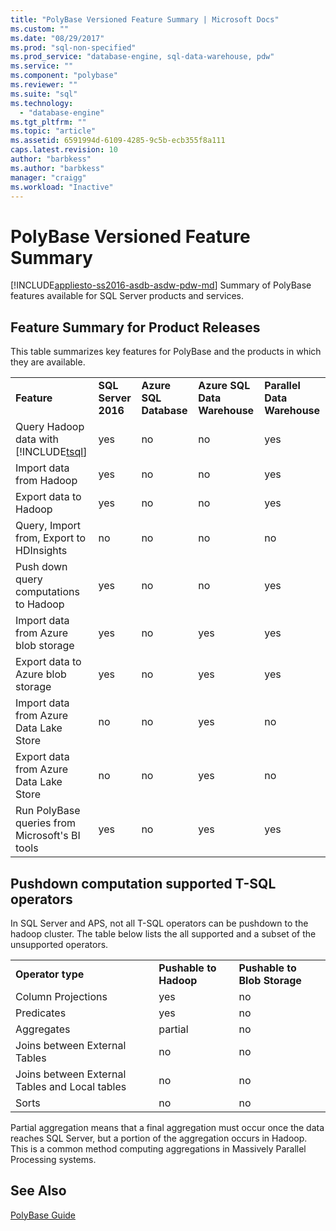 ```yaml
---
title: "PolyBase Versioned Feature Summary | Microsoft Docs"
ms.custom: ""
ms.date: "08/29/2017"
ms.prod: "sql-non-specified"
ms.prod_service: "database-engine, sql-data-warehouse, pdw"
ms.service: ""
ms.component: "polybase"
ms.reviewer: ""
ms.suite: "sql"
ms.technology: 
  - "database-engine"
ms.tgt_pltfrm: ""
ms.topic: "article"
ms.assetid: 6591994d-6109-4285-9c5b-ecb355f8a111
caps.latest.revision: 10
author: "barbkess"
ms.author: "barbkess"
manager: "craigg"
ms.workload: "Inactive"
---
```

# PolyBase Versioned Feature Summary
[!INCLUDE[appliesto-ss2016-asdb-asdw-pdw-md](../../includes/tsql-appliesto-ss2016-all-md.md)]
Summary of PolyBase features available for SQL Server products and services.  
  
## Feature Summary for Product Releases  
 This table summarizes key features for PolyBase and the products in which they are available.  
  
||||||
|-|-|-|-|-|   
|**Feature**|**SQL Server 2016**|**Azure SQL Database**|**Azure SQL Data Warehouse**|**Parallel Data Warehouse**| 
|Query Hadoop data with [!INCLUDE[tsql](../../includes/tsql-md.md)]|yes|no|no|yes|
|Import data from Hadoop|yes|no|no|yes|
|Export data to Hadoop  |yes|no|no| yes|
|Query, Import from, Export to HDInsights |no|no|no|no
|Push down query computations to Hadoop|yes|no|no|yes|  
|Import data from Azure blob storage|yes|no|yes|yes| 
|Export data to Azure blob storage|yes|no|yes|yes|  
|Import data from Azure Data Lake Store|no|no|yes|no|    
|Export data from Azure Data Lake Store|no|no|yes|no|
|Run PolyBase queries from Microsoft's BI tools|yes|no|yes|yes|   


## Pushdown computation supported T-SQL operators
In SQL Server and APS, not all T-SQL operators can be pushdown to the hadoop cluster. The table below lists the all supported and a subset of the unsupported operators. 

||||
|-|-|-| 
|**Operator type**|**Pushable to Hadoop**|**Pushable to Blob Storage**|
|Column Projections|yes|no|
|Predicates|yes|no|
|Aggregates|partial|no|
|Joins between External Tables|no|no|
|Joins between External Tables and Local tables|no|no|
|Sorts|no|no|

Partial aggregation means that a final aggregation must occur once the data reaches SQL Server, but a portion of the aggregation occurs in Hadoop. This is a common method computing aggregations in Massively Parallel Processing systems.  
## See Also  
 [PolyBase Guide](../../relational-databases/polybase/polybase-guide.md)  
  
  
